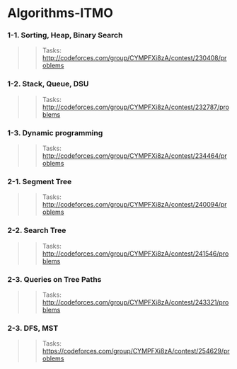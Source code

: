 # Algorithms-ITMO

### 1-1. Sorting, Heap, Binary Search
> > Tasks: http://codeforces.com/group/CYMPFXi8zA/contest/230408/problems  

### 1-2. Stack, Queue, DSU
> > Tasks: http://codeforces.com/group/CYMPFXi8zA/contest/232787/problems  

### 1-3. Dynamic programming
> > Tasks: http://codeforces.com/group/CYMPFXi8zA/contest/234464/problems  

### 2-1. Segment Tree
> > Tasks: http://codeforces.com/group/CYMPFXi8zA/contest/240094/problems  

### 2-2. Search Tree
> > Tasks: http://codeforces.com/group/CYMPFXi8zA/contest/241546/problems   
 
### 2-3. Queries on Tree Paths
> > Tasks: http://codeforces.com/group/CYMPFXi8zA/contest/243321/problems  

### 2-3. DFS, MST
> > Tasks: https://codeforces.com/group/CYMPFXi8zA/contest/254629/problems  



